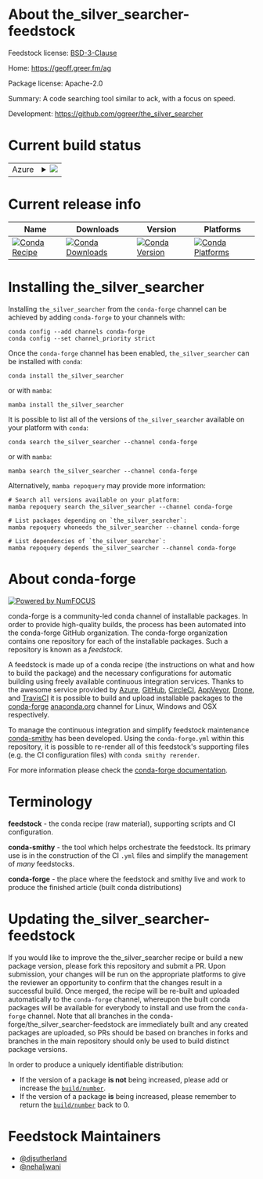 About the_silver_searcher-feedstock
===================================

Feedstock license: [BSD-3-Clause](https://github.com/conda-forge/the_silver_searcher-feedstock/blob/main/LICENSE.txt)

Home: https://geoff.greer.fm/ag

Package license: Apache-2.0

Summary: A code searching tool similar to ack, with a focus on speed.

Development: https://github.com/ggreer/the_silver_searcher

Current build status
====================


<table>
    
  <tr>
    <td>Azure</td>
    <td>
      <details>
        <summary>
          <a href="https://dev.azure.com/conda-forge/feedstock-builds/_build/latest?definitionId=5036&branchName=main">
            <img src="https://dev.azure.com/conda-forge/feedstock-builds/_apis/build/status/the_silver_searcher-feedstock?branchName=main">
          </a>
        </summary>
        <table>
          <thead><tr><th>Variant</th><th>Status</th></tr></thead>
          <tbody><tr>
              <td>linux_64</td>
              <td>
                <a href="https://dev.azure.com/conda-forge/feedstock-builds/_build/latest?definitionId=5036&branchName=main">
                  <img src="https://dev.azure.com/conda-forge/feedstock-builds/_apis/build/status/the_silver_searcher-feedstock?branchName=main&jobName=linux&configuration=linux%20linux_64_" alt="variant">
                </a>
              </td>
            </tr><tr>
              <td>osx_64</td>
              <td>
                <a href="https://dev.azure.com/conda-forge/feedstock-builds/_build/latest?definitionId=5036&branchName=main">
                  <img src="https://dev.azure.com/conda-forge/feedstock-builds/_apis/build/status/the_silver_searcher-feedstock?branchName=main&jobName=osx&configuration=osx%20osx_64_" alt="variant">
                </a>
              </td>
            </tr><tr>
              <td>osx_arm64</td>
              <td>
                <a href="https://dev.azure.com/conda-forge/feedstock-builds/_build/latest?definitionId=5036&branchName=main">
                  <img src="https://dev.azure.com/conda-forge/feedstock-builds/_apis/build/status/the_silver_searcher-feedstock?branchName=main&jobName=osx&configuration=osx%20osx_arm64_" alt="variant">
                </a>
              </td>
            </tr>
          </tbody>
        </table>
      </details>
    </td>
  </tr>
</table>

Current release info
====================

| Name | Downloads | Version | Platforms |
| --- | --- | --- | --- |
| [![Conda Recipe](https://img.shields.io/badge/recipe-the_silver_searcher-green.svg)](https://anaconda.org/conda-forge/the_silver_searcher) | [![Conda Downloads](https://img.shields.io/conda/dn/conda-forge/the_silver_searcher.svg)](https://anaconda.org/conda-forge/the_silver_searcher) | [![Conda Version](https://img.shields.io/conda/vn/conda-forge/the_silver_searcher.svg)](https://anaconda.org/conda-forge/the_silver_searcher) | [![Conda Platforms](https://img.shields.io/conda/pn/conda-forge/the_silver_searcher.svg)](https://anaconda.org/conda-forge/the_silver_searcher) |

Installing the_silver_searcher
==============================

Installing `the_silver_searcher` from the `conda-forge` channel can be achieved by adding `conda-forge` to your channels with:

```
conda config --add channels conda-forge
conda config --set channel_priority strict
```

Once the `conda-forge` channel has been enabled, `the_silver_searcher` can be installed with `conda`:

```
conda install the_silver_searcher
```

or with `mamba`:

```
mamba install the_silver_searcher
```

It is possible to list all of the versions of `the_silver_searcher` available on your platform with `conda`:

```
conda search the_silver_searcher --channel conda-forge
```

or with `mamba`:

```
mamba search the_silver_searcher --channel conda-forge
```

Alternatively, `mamba repoquery` may provide more information:

```
# Search all versions available on your platform:
mamba repoquery search the_silver_searcher --channel conda-forge

# List packages depending on `the_silver_searcher`:
mamba repoquery whoneeds the_silver_searcher --channel conda-forge

# List dependencies of `the_silver_searcher`:
mamba repoquery depends the_silver_searcher --channel conda-forge
```


About conda-forge
=================

[![Powered by
NumFOCUS](https://img.shields.io/badge/powered%20by-NumFOCUS-orange.svg?style=flat&colorA=E1523D&colorB=007D8A)](https://numfocus.org)

conda-forge is a community-led conda channel of installable packages.
In order to provide high-quality builds, the process has been automated into the
conda-forge GitHub organization. The conda-forge organization contains one repository
for each of the installable packages. Such a repository is known as a *feedstock*.

A feedstock is made up of a conda recipe (the instructions on what and how to build
the package) and the necessary configurations for automatic building using freely
available continuous integration services. Thanks to the awesome service provided by
[Azure](https://azure.microsoft.com/en-us/services/devops/), [GitHub](https://github.com/),
[CircleCI](https://circleci.com/), [AppVeyor](https://www.appveyor.com/),
[Drone](https://cloud.drone.io/welcome), and [TravisCI](https://travis-ci.com/)
it is possible to build and upload installable packages to the
[conda-forge](https://anaconda.org/conda-forge) [anaconda.org](https://anaconda.org/)
channel for Linux, Windows and OSX respectively.

To manage the continuous integration and simplify feedstock maintenance
[conda-smithy](https://github.com/conda-forge/conda-smithy) has been developed.
Using the ``conda-forge.yml`` within this repository, it is possible to re-render all of
this feedstock's supporting files (e.g. the CI configuration files) with ``conda smithy rerender``.

For more information please check the [conda-forge documentation](https://conda-forge.org/docs/).

Terminology
===========

**feedstock** - the conda recipe (raw material), supporting scripts and CI configuration.

**conda-smithy** - the tool which helps orchestrate the feedstock.
                   Its primary use is in the construction of the CI ``.yml`` files
                   and simplify the management of *many* feedstocks.

**conda-forge** - the place where the feedstock and smithy live and work to
                  produce the finished article (built conda distributions)


Updating the_silver_searcher-feedstock
======================================

If you would like to improve the the_silver_searcher recipe or build a new
package version, please fork this repository and submit a PR. Upon submission,
your changes will be run on the appropriate platforms to give the reviewer an
opportunity to confirm that the changes result in a successful build. Once
merged, the recipe will be re-built and uploaded automatically to the
`conda-forge` channel, whereupon the built conda packages will be available for
everybody to install and use from the `conda-forge` channel.
Note that all branches in the conda-forge/the_silver_searcher-feedstock are
immediately built and any created packages are uploaded, so PRs should be based
on branches in forks and branches in the main repository should only be used to
build distinct package versions.

In order to produce a uniquely identifiable distribution:
 * If the version of a package **is not** being increased, please add or increase
   the [``build/number``](https://docs.conda.io/projects/conda-build/en/latest/resources/define-metadata.html#build-number-and-string).
 * If the version of a package **is** being increased, please remember to return
   the [``build/number``](https://docs.conda.io/projects/conda-build/en/latest/resources/define-metadata.html#build-number-and-string)
   back to 0.

Feedstock Maintainers
=====================

* [@djsutherland](https://github.com/djsutherland/)
* [@nehaljwani](https://github.com/nehaljwani/)

